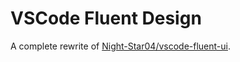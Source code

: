 # VSCode Fluent Design
A complete rewrite of [Night-Star04/vscode-fluent-ui](https://github.com/Night-Star04/vscode-fluent-ui).